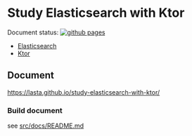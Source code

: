# Study Elasticsearch with Ktor
Document status: [![github pages](https://github.com/lasta/study-elasticsearch-with-ktor/actions/workflows/gh-pages.yml/badge.svg)](https://github.com/lasta/study-elasticsearch-with-ktor/actions/workflows/gh-pages.yml)

* [Elasticsearch][elasticsearch]
* [Ktor][ktor]

[elasticsearch]: https://www.elastic.co/jp/elasticsearch/
[ktor]: https://ktor.io/

## Document
https://lasta.github.io/study-elasticsearch-with-ktor/

### Build document
see [src/docs/README.md](src/docs/README.md)
